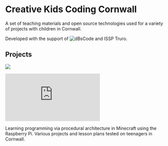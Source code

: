 # Creative Kids Coding Cornwall

A set of teaching materials and open source technologies used for a
variety of projects with children in Cornwall.

Developed with the support of ![dBsCode](http://dbscode.co.uk/) and ISSP Truro.

## Projects

![](https://github.com/nebogeo/creative-kids-coding-cornwall/raw/master/minecraft/doc/images/title.png)

![Minecraft/Python](https://github.com/nebogeo/creative-kids-coding-cornwall/blob/master/minecraft/doc/projects/README.md)

Learning programming via procedural architecture in Minecraft using the
Raspberry Pi. Various projects and lesson plans tested on teenagers in
Cornwall.
